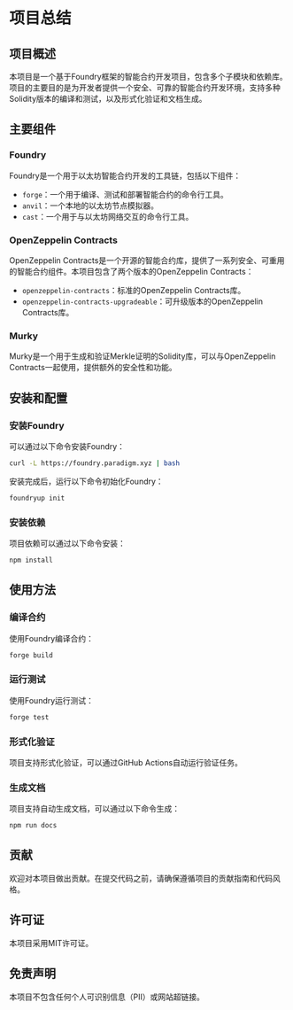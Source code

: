 # 项目总结

## 项目概述

本项目是一个基于Foundry框架的智能合约开发项目，包含多个子模块和依赖库。项目的主要目的是为开发者提供一个安全、可靠的智能合约开发环境，支持多种Solidity版本的编译和测试，以及形式化验证和文档生成。

## 主要组件

### Foundry

Foundry是一个用于以太坊智能合约开发的工具链，包括以下组件：

- `forge`：一个用于编译、测试和部署智能合约的命令行工具。
- `anvil`：一个本地的以太坊节点模拟器。
- `cast`：一个用于与以太坊网络交互的命令行工具。

### OpenZeppelin Contracts

OpenZeppelin Contracts是一个开源的智能合约库，提供了一系列安全、可重用的智能合约组件。本项目包含了两个版本的OpenZeppelin Contracts：

- `openzeppelin-contracts`：标准的OpenZeppelin Contracts库。
- `openzeppelin-contracts-upgradeable`：可升级版本的OpenZeppelin Contracts库。

### Murky

Murky是一个用于生成和验证Merkle证明的Solidity库，可以与OpenZeppelin Contracts一起使用，提供额外的安全性和功能。

## 安装和配置

### 安装Foundry

可以通过以下命令安装Foundry：

```bash
curl -L https://foundry.paradigm.xyz | bash
```

安装完成后，运行以下命令初始化Foundry：

```bash
foundryup init
```

### 安装依赖

项目依赖可以通过以下命令安装：

```bash
npm install
```

## 使用方法

### 编译合约

使用Foundry编译合约：

```bash
forge build
```

### 运行测试

使用Foundry运行测试：

```bash
forge test
```

### 形式化验证

项目支持形式化验证，可以通过GitHub Actions自动运行验证任务。

### 生成文档

项目支持自动生成文档，可以通过以下命令生成：

```bash
npm run docs
```

## 贡献

欢迎对本项目做出贡献。在提交代码之前，请确保遵循项目的贡献指南和代码风格。

## 许可证

本项目采用MIT许可证。

## 免责声明

本项目不包含任何个人可识别信息（PII）或网站超链接。